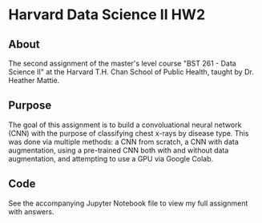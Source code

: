 # Harvard Data Science II HW2

## About

The second assignment of the master's level course "BST 261 - Data Science II" at the Harvard T.H. Chan School of Public Health, taught by Dr. Heather Mattie.

## Purpose

The goal of this assignment is to build a convoluational neural network (CNN) with the purpose of classifying chest x-rays by disease type. This was done via multiple methods: a CNN from scratch, a CNN with data augmentation, using a pre-trained CNN both with and without data augmentation, and attempting to use a GPU via Google Colab.

## Code

See the accompanying Jupyter Notebook file to view my full assignment with answers.

